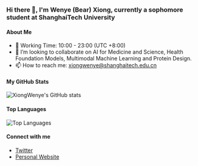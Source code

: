 ### Hi there 👋, I'm Wenye (Bear) Xiong, currently a sophomore student at ShanghaiTech University

#### About Me
- 🌱 Working Time: 10:00 - 23:00 (UTC +8:00)
- 👯 I’m looking to collaborate on AI for Medicine and Science, Health Foundation Models, Multimodal Machine Learning and Protein Design.
- 📫 How to reach me: xiongwenye@shanghaitech.edu.cn

#### My GitHub Stats
![XiongWenye's GitHub stats](https://github-readme-stats.vercel.app/api?username=XiongWenye&show_icons=true&theme=radical)

#### Top Languages
![Top Languages](https://github-readme-stats.vercel.app/api/top-langs/?username=XiongWenye&layout=compact&theme=radical)

#### Connect with me
- [Twitter](https://x.com/BearXio29672246)
- [Personal Website](https://xiongwenye.github.io)
